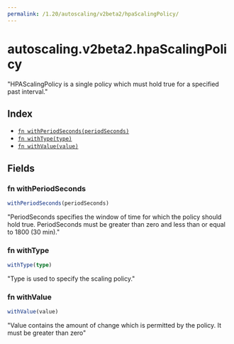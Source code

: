 ```yaml
---
permalink: /1.20/autoscaling/v2beta2/hpaScalingPolicy/
---
```


# autoscaling.v2beta2.hpaScalingPolicy

"HPAScalingPolicy is a single policy which must hold true for a specified past interval."

## Index

* [`fn withPeriodSeconds(periodSeconds)`](#fn-withperiodseconds)
* [`fn withType(type)`](#fn-withtype)
* [`fn withValue(value)`](#fn-withvalue)

## Fields

### fn withPeriodSeconds

```ts
withPeriodSeconds(periodSeconds)
```

"PeriodSeconds specifies the window of time for which the policy should hold true. PeriodSeconds must be greater than zero and less than or equal to 1800 (30 min)."

### fn withType

```ts
withType(type)
```

"Type is used to specify the scaling policy."

### fn withValue

```ts
withValue(value)
```

"Value contains the amount of change which is permitted by the policy. It must be greater than zero"